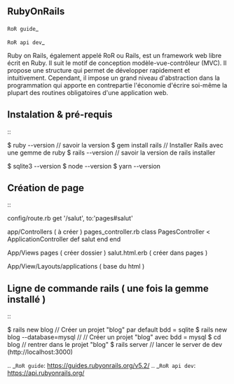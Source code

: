 ## RubyOnRails

`RoR guide`_

`RoR api dev`_

Ruby on Rails, également appelé RoR ou Rails, est un framework web libre écrit en Ruby. Il suit le motif de conception modèle-vue-contrôleur (MVC).
Il propose une structure qui permet de développer rapidement et intuitivement. Cependant, il impose un grand niveau d'abstraction dans la programmation
qui apporte en contrepartie l'économie d'écrire soi-même la plupart des routines obligatoires d'une application web.

Instalation & pré-requis
-------------------
::

  $ ruby --version // savoir la version
  $ gem install rails // Installer Rails avec une gemme de ruby
  $ rails --version // savoir la version de rails installer

  $ sqlite3 --version
  $ node --version
  $ yarn --version


Création de page
-------------------
::

  config/route.rb
    get '/salut', to:'pages#salut'


  app/Controllers ( à créer )
    pages_controller.rb
    class PagesController < ApplicationController
      def salut
      end
    end

  App/Views
    pages ( créer dossier )
      salut.html.erb ( créer dans pages )

  App/View/Layouts/applications ( base du html )


Ligne de commande rails ( une fois la gemme installé )
-------------------
::

  $ rails new blog // Créer un projet "blog" par default bdd = sqlite
  $ rails new blog --database=mysql // // Créer un projet "blog" avec bdd = mysql
  $ cd blog // rentrer dans le projet "blog"
  $ rails server // lancer le server de dev (http://localhost:3000)

.. _`RoR guide`: https://guides.rubyonrails.org/v5.2/
.. _`RoR api dev`: https://api.rubyonrails.org/
